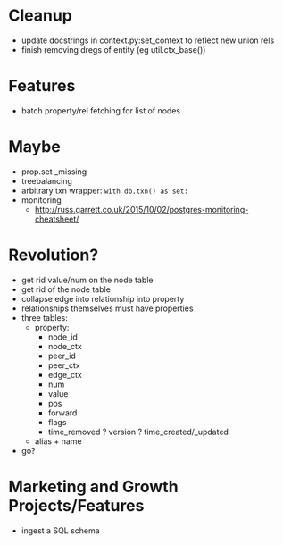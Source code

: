 # Cleanup
- update docstrings in context.py:set_context to reflect new union rels
- finish removing dregs of entity (eg util.ctx_base())


# Features 
- batch property/rel fetching for list of nodes

# Maybe
- prop.set _missing
- treebalancing
- arbitrary txn wrapper: `with db.txn() as set:`
- monitoring
  - http://russ.garrett.co.uk/2015/10/02/postgres-monitoring-cheatsheet/

# Revolution?
- get rid value/num on the node table
- get rid of the node table
- collapse edge into relationship into property
- relationships themselves must have properties
- three tables:
  - property:
    - node_id
    - node_ctx
    - peer_id
    - peer_ctx
    - edge_ctx
    - num
    - value
    - pos
    - forward
    - flags
    - time_removed
    ? version
    ? time_created/_updated
  - alias + name
- go?

# Marketing and Growth Projects/Features
- ingest a SQL schema
